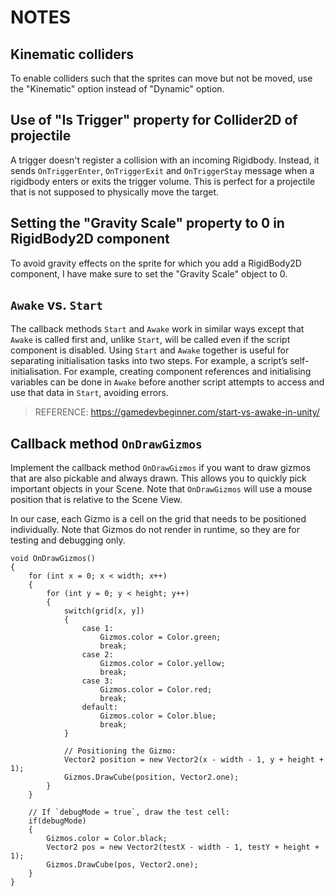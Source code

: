 # NOTES

## Kinematic colliders
To enable colliders such that the sprites can move but not be moved, use the "Kinematic" option instead of "Dynamic" option.

## Use of "Is Trigger" property for Collider2D of projectile
A trigger doesn't register a collision with an incoming Rigidbody. Instead, it sends `OnTriggerEnter`, `OnTriggerExit` and `OnTriggerStay` message when a rigidbody enters or exits the trigger volume. This is perfect for a projectile that is not supposed to physically move the target.

## Setting the "Gravity Scale" property to 0 in RigidBody2D component
To avoid gravity effects on the sprite for which you add a RigidBody2D component, I have make sure to set the "Gravity Scale" object to 0.

## `Awake` vs. `Start`
The callback methods `Start` and `Awake` work in similar ways except that `Awake` is called first and, unlike `Start`, will be called even if the script component is disabled. Using `Start` and `Awake` together is useful for separating initialisation tasks into two steps. For example, a script’s self-initialisation. For example, creating component references and initialising variables can be done in `Awake` before another script attempts to access and use that data in `Start`, avoiding errors.

> REFERENCE: https://gamedevbeginner.com/start-vs-awake-in-unity/

## Callback method `OnDrawGizmos`
Implement the callback method `OnDrawGizmos` if you want to draw gizmos that are also pickable and always drawn. This allows you to quickly pick important objects in your Scene. Note that `OnDrawGizmos` will use a mouse position that is relative to the Scene View.

In our case, each Gizmo is a cell on the grid that needs to be positioned individually. Note that Gizmos do not render in runtime, so they are for testing and debugging only.

``` 
void OnDrawGizmos()
{
    for (int x = 0; x < width; x++)
    {
        for (int y = 0; y < height; y++)
        {
            switch(grid[x, y])
            {
                case 1:
                    Gizmos.color = Color.green;
                    break;
                case 2:
                    Gizmos.color = Color.yellow;
                    break;
                case 3:
                    Gizmos.color = Color.red;
                    break;
                default:
                    Gizmos.color = Color.blue;
                    break;
            }

            // Positioning the Gizmo:
            Vector2 position = new Vector2(x - width - 1, y + height + 1);
            Gizmos.DrawCube(position, Vector2.one);
        }
    }

    // If `debugMode = true`, draw the test cell:
    if(debugMode)
    {
        Gizmos.color = Color.black;
        Vector2 pos = new Vector2(testX - width - 1, testY + height + 1);
        Gizmos.DrawCube(pos, Vector2.one);
    }
}
```
